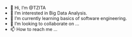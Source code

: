 - 👋 Hi, I’m @TZITA
- 👀 I’m interested in Big Data Analysis.
- 🌱 I’m currently learning basics of software engineering.
- 💞️ I’m looking to collaborate on ...
- 📫 How to reach me ...

<!---
TZITA/TZITA is a ✨ special ✨ repository because its `README.md` (this file) appears on your GitHub profile.
You can click the Preview link to take a look at your changes.
--->
